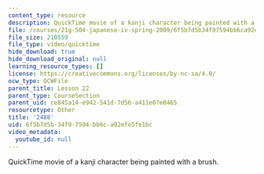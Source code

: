 ```yaml
---
content_type: resource
description: QuickTime movie of a kanji character being painted with a brush.
file: /courses/21g-504-japanese-iv-spring-2009/6f5b7d5b34f97594bb6ca92efe5fe1bc_2488.mov
file_size: 210559
file_type: video/quicktime
hide_download: true
hide_download_original: null
learning_resource_types: []
license: https://creativecommons.org/licenses/by-nc-sa/4.0/
ocw_type: OCWFile
parent_title: Lesson 22
parent_type: CourseSection
parent_uid: ce845a14-e942-541d-7d56-a411e07e0465
resourcetype: Other
title: '2488'
uid: 6f5b7d5b-34f9-7594-bb6c-a92efe5fe1bc
video_metadata:
  youtube_id: null
---
```

QuickTime movie of a kanji character being painted with a brush.